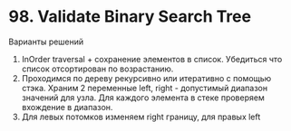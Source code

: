 # 98. Validate Binary Search Tree

Варианты решений
1. InOrder traversal + сохранение элементов в список. Убедиться что список отсортирован по возрастанию.
2. Проходимся по дереву рекурсивно или итеративно с помощью стэка. Храним 2 переменные left, right - допустимый диапазон значений для узла. Для каждого элемента в стеке проверяем вхождение в диапазон.
3. Для левых потомков изменяем right границу, для правых  left

